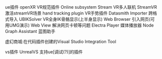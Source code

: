 ue插件
openXR                  VR规范插件
Online subsystem Stream VR多人联机
StreamVR                激活streamVR场景
hand tracking plugin    VR手势插件
Datasmith Importer      跨格式导入
UBIKSolver              VR全身IK骨骼显示(上半身显示)
Web Browser             引入网页(可用UMG演示)
Web View                解决网页卡顿等问题
Electra Player          媒体播放器
Node Graph Assistant    蓝图助手

虚幻商城:在代码插件创建的Visual Studio Integration Tool

vs插件
UnrealVS                支持ue[调试(?)]的插件
